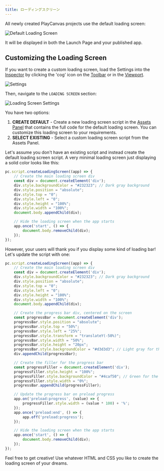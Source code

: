 ```yaml
---
title: ローディングスクリーン
---
```


All newly created PlayCanvas projects use the default loading screen:

![Default Loading Screen](/img/user-manual/editor/launch-page/loading-screen/loading-screen-default.webp)

It will be displayed in both the Launch Page and your published app.

## Customizing the Loading Screen

If you want to create a custom loading screen, load the Settings into the [Inspector](../../interface/inspector) by clicking the 'cog' icon on the [Toolbar](../../interface/toolbar) or in the [Viewport](../../interface/viewport).

![Settings](/img/user-manual/editor/toolbar/settings.png)

Then, navigate to the `LOADING SCREEN` section:

![Loading Screen Settings](/img/user-manual/editor/launch-page/loading-screen/loading-screen-settings.png)

You have two options:

1. **CREATE DEFAULT** - Create a new loading screen script in the [Assets Panel](../../interface/assets) that contains the full code for the default loading screen. You can customize this loading screen to your requirements.
2. **SELECT EXISTING** - Select a custom loading screen script from the Assets Panel.

Let's assume you don't have an existing script and instead create the default loading screen script. A very minimal loading screen just displaying a solid color looks like this:

```javascript
pc.script.createLoadingScreen((app) => {
    // Create the main loading screen div
    const div = document.createElement('div');
    div.style.backgroundColor = "#232323"; // Dark gray background
    div.style.position = "absolute";
    div.style.top = "0";
    div.style.left = "0";
    div.style.height = "100%";
    div.style.width = "100%";
    document.body.appendChild(div);

    // Hide the loading screen when the app starts
    app.once('start', () => {
        document.body.removeChild(div);
    });
});
```

However, your users will thank you if you display some kind of loading bar! Let's update the script with one:

```javascript
pc.script.createLoadingScreen((app) => {
    // Create the main loading screen div
    const div = document.createElement('div');
    div.style.backgroundColor = "#232323"; // Dark gray background
    div.style.position = "absolute";
    div.style.top = "0";
    div.style.left = "0";
    div.style.height = "100%";
    div.style.width = "100%";
    document.body.appendChild(div);

    // Create the progress bar div, centered on the screen
    const progressBar = document.createElement('div');
    progressBar.style.position = "absolute";
    progressBar.style.top = "50%";
    progressBar.style.left = "25%";
    progressBar.style.transform = "translateY(-50%)";
    progressBar.style.width = "50%";
    progressBar.style.height = "20px";
    progressBar.style.backgroundColor = "#d3d3d3"; // Light gray for the bar background
    div.appendChild(progressBar);

    // Create the filler for the progress bar
    const progressFiller = document.createElement('div');
    progressFiller.style.height = "100%";
    progressFiller.style.backgroundColor = "#4caf50"; // Green for the progress
    progressFiller.style.width = "0%";
    progressBar.appendChild(progressFiller);

    // Update the progress bar on preload progress
    app.on('preload:progress', (value) => {
        progressFiller.style.width = (value * 100) + '%';
    });
    app.once('preload:end', () => {
        app.off('preload:progress');
    });

    // Hide the loading screen when the app starts
    app.once('start', () => {
        document.body.removeChild(div);
    });
});
```

Feel free to get creative! Use whatever HTML and CSS you like to create the loading screen of your dreams.
